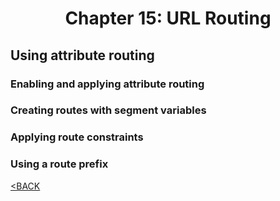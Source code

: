<h1 align="center">
    Chapter 15: URL Routing
</h1>

## Using attribute routing
### Enabling and applying attribute routing
### Creating routes with segment variables
### Applying route constraints
### Using a route prefix

[<BACK](hh-constraining-routes.md)
